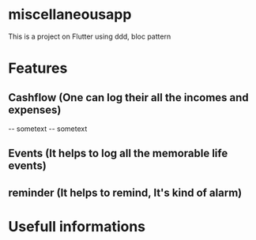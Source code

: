 # miscellaneousapp

This is a project on Flutter using ddd, bloc pattern


# Features
## Cashflow (One can log their all the incomes and expenses)
-- sometext
-- sometext
## Events (It helps to log all the memorable life events)
## reminder (It helps to remind, It's kind of alarm)


# Usefull informations



